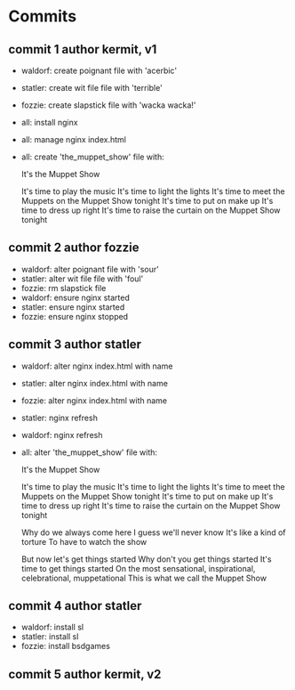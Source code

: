 # Commits

## commit 1 author kermit, v1

- waldorf: create poignant file with 'acerbic'
- statler: create wit file file with 'terrible'
- fozzie: create slapstick file with 'wacka wacka!'
- all: install nginx
- all: manage nginx index.html
- all: create 'the_muppet_show' file with:

    It's the Muppet Show

    It's time to play the music
    It's time to light the lights
    It's time to meet the Muppets on the Muppet Show tonight
    It's time to put on make up
    It's time to dress up right
    It's time to raise the curtain on the Muppet Show tonight

## commit 2 author fozzie

- waldorf: alter poignant file with 'sour'
- statler: alter wit file file with 'foul'
- fozzie: rm slapstick file
- waldorf: ensure nginx started
- statler: ensure nginx started
- fozzie: ensure nginx stopped

## commit 3 author statler

- waldorf: alter nginx index.html with name
- statler: alter nginx index.html with name
- fozzie: alter nginx index.html with name
- statler: nginx refresh
- waldorf: nginx refresh
- all: alter 'the_muppet_show' file with:

    It's the Muppet Show

    It's time to play the music
    It's time to light the lights
    It's time to meet the Muppets on the Muppet Show tonight
    It's time to put on make up
    It's time to dress up right
    It's time to raise the curtain on the Muppet Show tonight

    Why do we always come here
    I guess we'll never know
    It's like a kind of torture
    To have to watch the show

    But now let's get things started
    Why don't you get things started
    It's time to get things started
    On the most sensational, inspirational, celebrational, muppetational
    This is what we call the Muppet Show

## commit 4 author statler

- waldorf: install sl
- statler: install sl
- fozzie: install bsdgames

## commit 5 author kermit, v2
